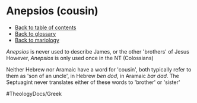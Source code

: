 # Anepsios (cousin)
- [Back to table of contents](../README.md)
- [Back to glossary](../Glossary.md)
- [Back to mariology](../Mariology.md)

*Anepsios* is never used to describe James, or the other 'brothers' of Jesus
However, *Anepsios* is only used once in the NT (Colossians)

Neither Hebrew nor Aramaic have a word for 'cousin', both typically refer to them as 'son of an uncle', in Hebrew *ben dod*, in Aramaic *bar dad*.
The Septuagint never translates either of these words to 'brother' or 'sister'


#TheologyDocs/Greek